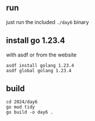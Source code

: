 ## run
just run the included `./day6` binary 

## install go 1.23.4

with asdf or from the website
```
asdf install golang 1.23.4
asdf global golang 1.23.4
```


## build 
```
cd 2024/day6
go mod tidy
go build -o day6 .
```